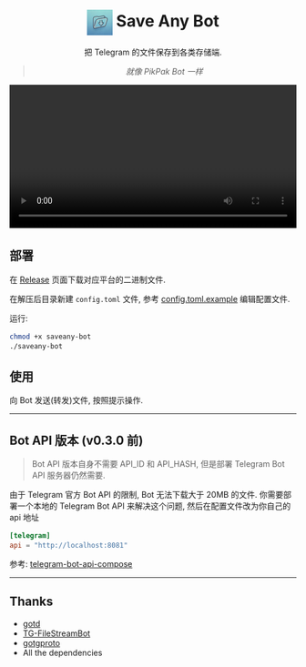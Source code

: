 <div align="center">

# <img src="docs/logo.jpg" width="45" align="center"> Save Any Bot

把 Telegram 的文件保存到各类存储端.

> _就像 PikPak Bot 一样_

<video src="docs/demo.mp4" width="100%" controls></video>

</div>

## 部署

在 [Release](https://github.com/krau/SaveAny-Bot/releases) 页面下载对应平台的二进制文件.

在解压后目录新建 `config.toml` 文件, 参考 [config.toml.example](https://github.com/krau/SaveAny-Bot/blob/main/config.example.toml) 编辑配置文件.

运行:

```bash
chmod +x saveany-bot
./saveany-bot
```

## 使用

向 Bot 发送(转发)文件, 按照提示操作.

---

## Bot API 版本 (v0.3.0 前)

> Bot API 版本自身不需要 API_ID 和 API_HASH, 但是部署 Telegram Bot API 服务器仍然需要.

由于 Telegram 官方 Bot API 的限制, Bot 无法下载大于 20MB 的文件. 你需要部署一个本地的 Telegram Bot API 来解决这个问题, 然后在配置文件改为你自己的 api 地址

```toml
[telegram]
api = "http://localhost:8081"
```

参考: [telegram-bot-api-compose](https://github.com/krau/telegram-bot-api-compose)

---

## Thanks

- [gotd](https://github.com/gotd/td)
- [TG-FileStreamBot](https://github.com/EverythingSuckz/TG-FileStreamBot)
- [gotgproto](https://github.com/celestix/gotgproto)
- All the dependencies